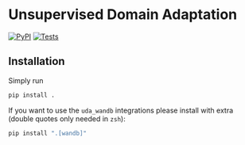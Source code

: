# Unsupervised Domain Adaptation
[![PyPI](https://github.com/iserh/uda/actions/workflows/publish-to-pypi.yml/badge.svg)](https://github.com/iserh/uda/actions/workflows/publish-to-pypi.yml)
[![Tests](https://github.com/iserh/uda/actions/workflows/test-master.yml/badge.svg)](https://github.com/iserh/uda/actions/workflows/test-master.yml)
## Installation
Simply run
```sh
pip install .
```

If you want to use the `uda_wandb` integrations please install with extra (double quotes only needed in `zsh`):
```sh
pip install ".[wandb]"
```
